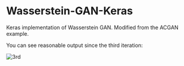 # Wasserstein-GAN-Keras
Keras implementation of Wasserstein GAN. Modified from the ACGAN example.

You can see reasonable output since the third iteration:

![3rd](https://raw.githubusercontent.com/bobchennan/Wasserstein-GAN-Keras/master/output/plot_epoch_002_generated.png)
